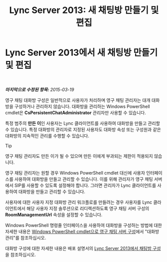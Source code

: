﻿---
title: 'Lync Server 2013: 새 채팅방 만들기 및 편집'
TOCTitle: 새 채팅방 만들기 및 편집
ms:assetid: aa8f4349-cfd9-4036-9c4d-de8fb2c4c8a4
ms:mtpsurl: https://technet.microsoft.com/ko-kr/library/JJ215880(v=OCS.15)
ms:contentKeyID: 49304674
ms.date: 08/24/2015
mtps_version: v=OCS.15
ms.translationtype: HT
---

# Lync Server 2013에서 새 채팅방 만들기 및 편집

 

_**마지막으로 수정된 항목:** 2015-03-19_

영구 채팅 대화방 구성은 일반적으로 사용자가 처리하며 영구 채팅 관리자는 대개 대화방을 구성하거나 관리하지 않습니다. 대화방을 관리하는 Windows PowerShell cmdlet은 **CsPersistentChatAdministrator** 관리자만 사용할 수 있습니다.

특정 범주의 **만든 이**인 사용자는 Lync 클라이언트를 사용하여 대화방을 만들고 관리할 수 있습니다. 특정 대화방의 관리자로 지정된 사용자도 대화방 속성 또는 구성원과 같은 대화방의 지속적인 관리를 수행할 수 있습니다.


> [!TIP]
> 영구 채팅 관리자도 만든 이가 될 수 있으며 만든 이에게 부과되는 제한이 적용되지 않습니다.



영구 채팅 관리자는 원할 경우 Windows PowerShell cmdlet 대신에 사용자 인터페이스를 사용하여 대화방을 만들고 관리할 수 있습니다. 이를 위해 관리자가 영구 채팅 서버에서 SIP를 사용할 수 있도록 설정해야 합니다. 그러면 관리자가 Lync 클라이언트를 사용하여 대화방을 만들고 관리할 수 있습니다.

사용자에 대한 사용자 지정 대화방 관리 워크플로를 만들려는 경우 사용자를 Lync 클라이언트에서 해당 사용자 지정 솔루션으로 리디렉션하도록 영구 채팅 서버 구성의 **RoomManagementUrl** 속성을 설정할 수 있습니다.

Windows PowerShell 명령줄 인터페이스을 사용하여 대화방을 구성하는 방법에 대한 자세한 내용은 [Windows PowerShell cmdlet으로 영구 채팅 서버 구성](configuring-persistent-chat-server-by-using-windows-powershell-cmdlets.md)에서 "대화방 관리"를 참조하십시오.

대화방 구성에 대한 자세한 내용은 배포 설명서의 [Lync Server 2013에서 채팅방 구성](lync-server-2013-configure-rooms.md)을 참조하십시오.

